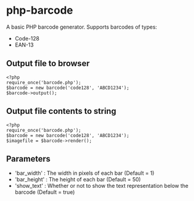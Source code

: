 php-barcode
===========

A basic PHP barcode generator. Supports barcodes of types:

* Code-128
* EAN-13

## Output file to browser

```
<?php
require_once('barcode.php');
$barcode = new barcode('code128', 'ABCD1234');
$barcode->output();
```

## Output file contents to string

```
<?php
require_once('barcode.php');
$barcode = new barcode('code128', 'ABCD1234');
$imagefile = $barcode->render();
```

## Parameters

* 'bar_width' : The width in pixels of each bar (Default = 1)
* 'bar_height' : The height of each bar (Default = 50)
* 'show_text' : Whether or not to show the text representation below the barcode (Default = true)
 
